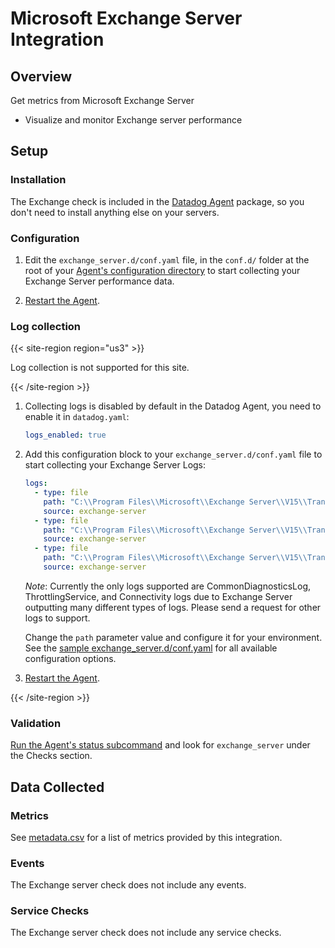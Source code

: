 # Microsoft Exchange Server Integration

## Overview

Get metrics from Microsoft Exchange Server

- Visualize and monitor Exchange server performance

## Setup

### Installation

The Exchange check is included in the [Datadog Agent][1] package, so you don't need to install anything else on your servers.

### Configuration

1. Edit the `exchange_server.d/conf.yaml` file, in the `conf.d/` folder at the root of your [Agent's configuration directory][2] to start collecting your Exchange Server performance data.

2. [Restart the Agent][3].

### Log collection

{{< site-region region="us3" >}}

Log collection is not supported for this site.

{{< /site-region >}}

1. Collecting logs is disabled by default in the Datadog Agent, you need to enable it in `datadog.yaml`:

   ```yaml
   logs_enabled: true
   ```

2. Add this configuration block to your `exchange_server.d/conf.yaml` file to start collecting your Exchange Server Logs:

   ```yaml
   logs:
     - type: file
       path: "C:\\Program Files\\Microsoft\\Exchange Server\\V15\\TransportRoles\\Logs\\CommonDiagnosticsLog\\*"
       source: exchange-server
     - type: file
       path: "C:\\Program Files\\Microsoft\\Exchange Server\\V15\\TransportRoles\\Logs\\ThrottlingService\\*"
       source: exchange-server
     - type: file
       path: "C:\\Program Files\\Microsoft\\Exchange Server\\V15\\TransportRoles\\Logs\\Hub\\Connectivity\\*"
       source: exchange-server
   ```
    *Note*: Currently the only logs supported are CommonDiagnosticsLog, ThrottlingService, and Connectivity logs
    due to Exchange Server outputting many different types of logs.
    Please send a request for other logs to support.
    
   Change the `path` parameter value and configure it for your environment.
   See the [sample exchange_server.d/conf.yaml][6] for all available configuration options.

3. [Restart the Agent][3].

{{< /site-region >}}

### Validation

[Run the Agent's status subcommand][4] and look for `exchange_server` under the Checks section.

## Data Collected

### Metrics

See [metadata.csv][5] for a list of metrics provided by this integration.

### Events

The Exchange server check does not include any events.

### Service Checks

The Exchange server check does not include any service checks.

[1]: https://app.datadoghq.com/account/settings#agent
[2]: https://docs.datadoghq.com/agent/guide/agent-configuration-files/#agent-configuration-directory
[3]: https://docs.datadoghq.com/agent/guide/agent-commands/#start-stop-and-restart-the-agent
[4]: https://docs.datadoghq.com/agent/guide/agent-commands/#agent-status-and-information
[5]: https://github.com/DataDog/integrations-core/blob/master/exchange_server/metadata.csv
[6]: https://github.com/DataDog/integrations-core/blob/master/exchange_server/datadog_checks/exchange_server/data/conf.yaml.example
